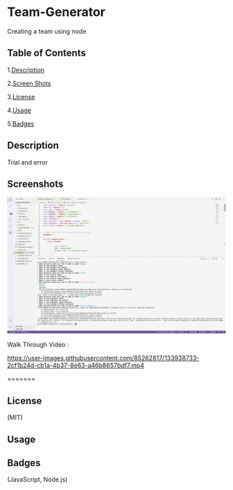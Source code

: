# Team-Generator
Creating a team using node


## Table of Contents

1.[Description](#Description)

2.[Screen Shots](#Screenshots)

3.[License](#License)

4.[Usage](#Usage)

5.[Badges](#Badges)

## Description
Trial and error

## Screenshots
![team-generator](ss040.png)


Walk Through Video :

https://user-images.githubusercontent.com/85262817/133938733-2cf1b24d-cb1a-4b37-8e63-a46b8657bdf7.mp4



=======

## License
(MIT)

## Usage

## Badges
(JavaScript, Node.js)
